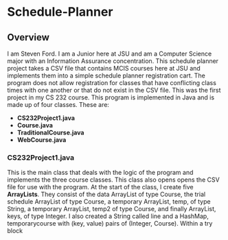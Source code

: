 # Schedule-Planner
## Overview
I am Steven Ford. I am a Junior here at JSU and am a Computer Science major with an Information Assurance concentration. This schedule planner project takes a CSV file that contains MCIS courses here at JSU and implements them into a simple schedule planner registration cart. The program does not allow registration for classes that have conflicting class times with one another or that do not exist in the CSV file. This was the first project in my CS 232 course. This program is implemented in Java and is made up of four classes. These are: 

- **CS232Project1.java**
- **Course.java**
- **TraditionalCourse.java**
- **WebCourse.java**

### CS232Project1.java
This is the main class that deals with the logic of the program and implements the three course classes. This class also opens opens the CSV file for use with the program. At the start of the class, I create five **ArrayLists**. They consist of the data ArrayList of type Course, the trial schedule ArrayList of type Course, a temporary ArrayList, temp, of type String, a temporary ArrayList, temp2 of type Course, and finally ArrayList, keys, of type Integer. I also created a String called line and a HashMap, temporarycourse with (key, value) pairs of (Integer, Course). Within a try block
